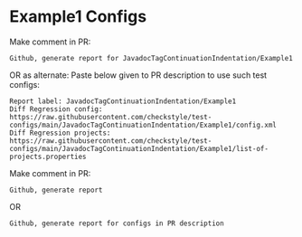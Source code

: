 # Example1 Configs
Make comment in PR:
```
Github, generate report for JavadocTagContinuationIndentation/Example1
```
OR as alternate:
Paste below given to PR description to use such test configs:
```
Report label: JavadocTagContinuationIndentation/Example1
Diff Regression config: https://raw.githubusercontent.com/checkstyle/test-configs/main/JavadocTagContinuationIndentation/Example1/config.xml
Diff Regression projects: https://raw.githubusercontent.com/checkstyle/test-configs/main/JavadocTagContinuationIndentation/Example1/list-of-projects.properties
```
Make comment in PR:
```
Github, generate report
```
OR
```
Github, generate report for configs in PR description
```
